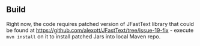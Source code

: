 

## Build ##

Right now, the code requires patched version of JFastText library that could be found at
https://github.com/alexott/JFastText/tree/issue-19-fix - execute `mvn install` on it to
install patched Jars into local Maven repo.

